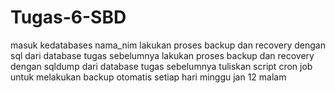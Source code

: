 # Tugas-6-SBD
masuk kedatabases nama_nim
lakukan proses backup dan recovery dengan sql  dari database tugas sebelumnya
lakukan proses backup dan recovery dengan sqldump dari database tugas sebelumnya
tuliskan script cron job untuk melakukan backup otomatis setiap hari minggu jan 12 malam
